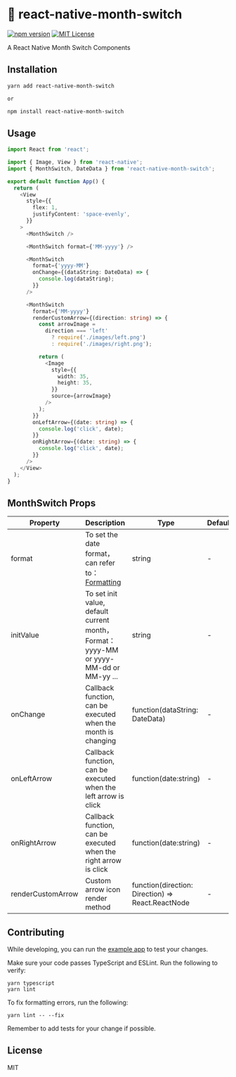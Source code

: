 # :rainbow: react-native-month-switch

[![npm version](https://img.shields.io/npm/v/npm.svg)](https://www.npmjs.com/package/react-native-month-switch)
[![MIT License](https://img.shields.io/npm/l/react-native-tab-view.svg?style=flat-square)](https://www.npmjs.com/package/react-native-month-switch)

A React Native Month Switch Components

## Installation

```sh
yarn add react-native-month-switch

or

npm install react-native-month-switch
```

## Usage

```ts
import React from 'react';

import { Image, View } from 'react-native';
import { MonthSwitch, DateData } from 'react-native-month-switch';

export default function App() {
  return (
    <View
      style={{
        flex: 1,
        justifyContent: 'space-evenly',
      }}
    >
      <MonthSwitch />

      <MonthSwitch format={'MM-yyyy'} />

      <MonthSwitch
        format={'yyyy-MM'}
        onChange={(dataString: DateData) => {
          console.log(dataString);
        }}
      />

      <MonthSwitch
        format={'MM-yyyy'}
        renderCustomArrow={(direction: string) => {
          const arrowImage =
            direction === 'left'
              ? require('./images/left.png')
              : require('./images/right.png');

          return (
            <Image
              style={{
                width: 35,
                height: 35,
              }}
              source={arrowImage}
            />
          );
        }}
        onLeftArrow={(date: string) => {
          console.log('click', date);
        }}
        onRightArrow={(date: string) => {
          console.log('click', date);
        }}
      />
    </View>
  );
}
```

## MonthSwitch Props

| Property          | Description                                                                             | Type                                              | Default | Version |
| ----------------- | --------------------------------------------------------------------------------------- | ------------------------------------------------- | ------- | ------- |
| format            | To set the date format，can refer to：[Formatting](http://arshaw.com/xdate/#Formatting) | string                                            | -       |         |
| initValue         | To set init value, default current month， Format：yyyy-MM or yyyy-MM-dd or MM-yy ...   | string                                            | -       |         |
| onChange          | Callback function, can be executed when the month is changing                           | function(dataString: DateData)                    | -       |         |
| onLeftArrow       | Callback function, can be executed when the left arrow is click                         | function(date:string)                             | -       |         |
| onRightArrow      | Callback function, can be executed when the right arrow is click                        | function(date:string)                             | -       |         |
| renderCustomArrow | Custom arrow icon render method                                                         | function(direction: Direction) => React.ReactNode | -       |         |

## Contributing

While developing, you can run the [example app](https://github.com/Simoon-F/react-native-month-switch/blob/master/example/README.md) to test your changes.

Make sure your code passes TypeScript and ESLint. Run the following to verify:

```
yarn typescript
yarn lint
```

To fix formatting errors, run the following:

```
yarn lint -- --fix
```

Remember to add tests for your change if possible.

## License

MIT
